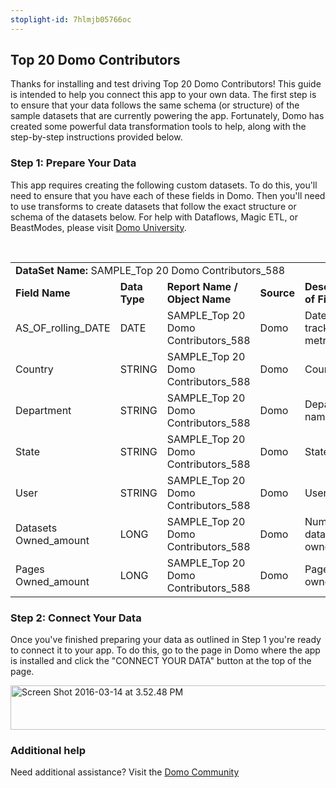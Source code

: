 ```yaml
---
stoplight-id: 7hlmjb05766oc
---
```


<div class="col-md-12 content-panel">
                <h2>Top 20 Domo Contributors</h2>
                <p></p><p>Thanks for installing and test driving <span id="title">Top 20 Domo Contributors</span>! This guide is intended to help you connect this app to your own data. The first step is to ensure that your data follows the same schema (or structure) of the sample datasets that are currently powering the app. Fortunately, Domo has created some powerful data transformation tools to help, along with the step-by-step instructions provided below.</p><div class="doc-row" id="Step%201:%20Identify%20Required%20Data%20Fields"><h3 class="doc-row-title">Step 1: Prepare Your Data</h3><div class="small-pad-bottom"><p>This app requires creating the following custom datasets. To do this, you'll need to ensure that you have each of these fields in Domo. Then you'll need to use transforms to create datasets that follow the exact structure or schema of the datasets below. For help with Dataflows, Magic ETL, or BeastModes, please visit <a href="https://university.domo.com/" target="_blank">Domo University</a>.</p></div>
                <br>
                <div id="custom-data-container"><table id="SAMPLE_Top-20-Domo-Contributors_588"><tbody><tr><td colspan="6"><strong>DataSet Name:</strong> <span class="value">SAMPLE_Top 20 Domo Contributors_588</span></td></tr><!--tr>    <td colspan="6"></td></tr--><tr><td><strong>Field Name</strong></td><td><strong>Data Type</strong></td><td><strong>Report Name / Object Name</strong></td><td><strong>Source </strong></td><td colspan="2"><strong>Description of Field</strong></td></tr><tr><td>AS_OF_rolling_DATE</td><td>DATE</td><td>SAMPLE_Top 20 Domo Contributors_588</td><td>Domo</td><td colspan="2">Date of tracked metrics</td></tr><tr><td>Country</td><td>STRING</td><td>SAMPLE_Top 20 Domo Contributors_588</td><td>Domo</td><td colspan="2">Country</td></tr><tr><td>Department</td><td>STRING</td><td>SAMPLE_Top 20 Domo Contributors_588</td><td>Domo</td><td colspan="2">Department name</td></tr><tr><td>State</td><td>STRING</td><td>SAMPLE_Top 20 Domo Contributors_588</td><td>Domo</td><td colspan="2">State</td></tr><tr><td>User</td><td>STRING</td><td>SAMPLE_Top 20 Domo Contributors_588</td><td>Domo</td><td colspan="2">User name</td></tr><tr><td>Datasets Owned_amount</td><td>LONG</td><td>SAMPLE_Top 20 Domo Contributors_588</td><td>Domo</td><td colspan="2">Number of datasets owned</td></tr><tr><td>Pages Owned_amount</td><td>LONG</td><td>SAMPLE_Top 20 Domo Contributors_588</td><td>Domo</td><td colspan="2">Pages owned</td></tr></tbody></table><div class="doc-row medium-pad-top">
                <h3 class="doc-row-title">Step 2: Connect Your Data</h3>
                <div class="small-pad-bottom">
                    <p>Once you've finished preparing your data as outlined in Step 1 you're ready to connect it to your app. To do this, go to the page in Domo where the app is installed and click the "CONNECT YOUR DATA" button at the top of the page.</p>
                    <p class="small-pad">
                    <img class="alignnone size-full wp-image-1207" src="https://s3.amazonaws.com/development.domo.com/wp-content/uploads/2016/03/14155707/Screen-Shot-2016-03-14-at-3.52.48-PM1.png" alt="Screen Shot 2016-03-14 at 3.52.48 PM" width="1158" height="71">
                    </p>
                    <div id="ooyalaplayer-IyYTc1MjE61NwLdtrxXvZuhH-dSGbWnR" class="ooyalaplayer"></div>
                    <script>
                        OO.ready(function() {
                            OO.Player.create("ooyalaplayer-IyYTc1MjE61NwLdtrxXvZuhH-dSGbWnR", "IyYTc1MjE61NwLdtrxXvZuhH-dSGbWnR", {
                                height: 380
                            });
                        });
                    </script>
                </div>
                <h3 class="doc-row-title">Additional help</h3>
                <div class="small-pad-bottom">
                    <p>Need additional assistance? Visit the <a href="https://dojo.domo.com">Domo Community</a></p>
                </div>
            </div></div></div><p></p>            </div>
